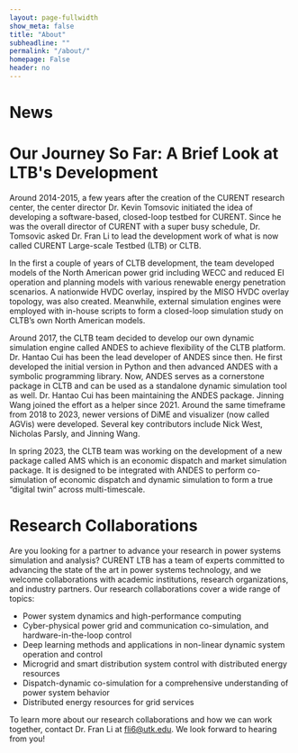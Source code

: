 ```yaml
---
layout: page-fullwidth
show_meta: false
title: "About"
subheadline: ""
permalink: "/about/"
homepage: False
header: no
---
```

# News

# Our Journey So Far: A Brief Look at LTB's Development

Around 2014-2015, a few years after the creation of the CURENT research center, the center director Dr. Kevin Tomsovic initiated the idea of developing a software-based, closed-loop testbed for CURENT.
Since he was the overall director of CURENT with a super busy schedule, Dr. Tomsovic asked Dr. Fran Li to lead the development work of what is now called CURENT Large-scale Testbed (LTB) or CLTB.

In the first a couple of years of CLTB development, the team developed models of the North American power grid including WECC and reduced EI operation and planning models with various renewable energy penetration scenarios.
A nationwide HVDC overlay, inspired by the MISO HVDC overlay topology, was also created.
Meanwhile, external simulation engines were employed with in-house scripts to form a closed-loop simulation study on CLTB’s own North American models.

Around 2017, the CLTB team decided to develop our own dynamic simulation engine called ANDES to achieve flexibility of the CLTB platform.
Dr. Hantao Cui has been the lead developer of ANDES since then.
He first developed the initial version in Python and then advanced ANDES with a symbolic programming library.
Now, ANDES serves as a cornerstone package in CLTB and can be used as a standalone dynamic simulation tool as well.
Dr. Hantao Cui has been maintaining the ANDES package.
Jinning Wang joined the effort as a helper since 2021.
Around the same timeframe from 2018 to 2023, newer versions of DiME and visualizer (now called AGVis) were developed.
Several key contributors include Nick West, Nicholas Parsly, and Jinning Wang.

In spring 2023, the CLTB team was working on the development of a new package called AMS which is an economic dispatch and market simulation package.
It is designed to be integrated with ANDES to perform co-simulation of economic dispatch and dynamic simulation to form a true “digital twin” across multi-timescale.

# Research Collaborations

Are you looking for a partner to advance your research in power systems simulation and analysis?
CURENT LTB has a team of experts committed to advancing the state of the art in power systems technology, and we welcome collaborations with academic institutions, research organizations, and industry partners.
Our research collaborations cover a wide range of topics:
- Power system dynamics and high-performance computing
- Cyber-physical power grid and communication co-simulation, and hardware-in-the-loop control
- Deep learning methods and applications in non-linear dynamic system operation and control
- Microgrid and smart distribution system control with distributed energy resources
- Dispatch-dynamic co-simulation for a comprehensive understanding of power system behavior
- Distributed energy resources for grid services

To learn more about our research collaborations and how we can work together, contact Dr. Fran Li at fli6@utk.edu. We look forward to hearing from you!
